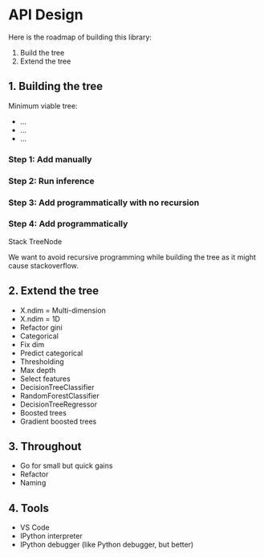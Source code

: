 # API Design

Here is the roadmap of building this library:

1. Build the tree
2. Extend the tree

## 1. Building the tree

Minimum viable tree:
- ...
- ...
- ...

### Step 1: Add manually

### Step 2: Run inference

### Step 3: Add programmatically with no recursion

### Step 4: Add programmatically

Stack
TreeNode

We want to avoid recursive programming while building the tree as it might cause stackoverflow.

## 2. Extend the tree

- X.ndim = Multi-dimension
- X.ndim = 1D
- Refactor gini
- Categorical
- Fix dim
- Predict categorical
- Thresholding
- Max depth
- Select features
- DecisionTreeClassifier
- RandomForestClassifier
- DecisionTreeRegressor
- Boosted trees
- Gradient boosted trees

## 3. Throughout

- Go for small but quick gains
- Refactor
- Naming

## 4. Tools

- VS Code
- IPython interpreter
- IPython debugger (like Python debugger, but better)
